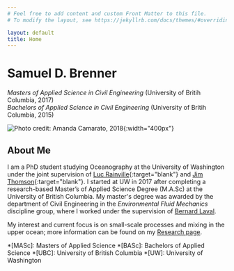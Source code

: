 ```yaml
---
# Feel free to add content and custom Front Matter to this file.
# To modify the layout, see https://jekyllrb.com/docs/themes/#overriding-theme-defaults

layout: default
title: Home
---
```


<!-- Welcome to my research site.  Please be patient as I populate the site with content. -->


# Samuel D. Brenner

*Masters of Applied Science in Civil Engineering* (University of Britih Columbia, 2017)<br>
*Bachelors of Applied Science in Civil Engineering* (University of Britih Columbia, 2015) <br>

<!-- {:refdef: style="text-align: center;"} -->
![](/assets/IMG_6807.png "Photo credit: Amanda Camarato, 2018"){:width="400px"}
<!-- {: refdef} -->

<!-- | :----: | :---- |
| ![alt text](/assets/profile_pic.png "That's me!"){:width="150px"}| __Samuel D. Brenner__ <br> MASc in Civil Engineering (*UBC, 2017*) <br> BASc in Civil Engineering (*UBC, 2015*) | -->


## About Me

I am a PhD student studying Oceanography at the University of Washington under the joint supervision of [Luc Rainville](http://apl.uw.edu/people/profile.php?last_name=Rainville&first_name=Luc){:target="blank"} and [Jim Thomson](http://apl.uw.edu/people/profile.php?last_name=Thomson&first_name=Jim){:target="blank"}.  I started at UW in 2017 after completing a research-based Master’s of Applied Science Degree (M.A.Sc) at the University of British Columbia.  My master's degree was awarded by the department of Civil Engineering in the *Environmental Fluid Mechanics* discipline group, where I worked under the supervision of [Bernard Laval](https://www.civil.ubc.ca/faculty/bernard-laval).

My interest and current focus is on small-scale processes and mixing in the upper ocean; more information can be found on my [Research page](/research/).


*[MASc]: Masters of Applied Science
*[BASc]: Bachelors of Applied Science
*[UBC]: University of British Columbia
*[UW]: University of Washington

